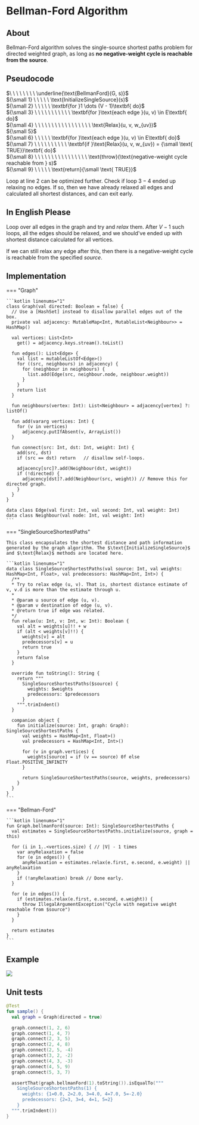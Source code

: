 # Bellman-Ford Algorithm

<style>
.md-logo img {
  content: url('/data-structures/graph/network-light.svg');
}

:root [data-md-color-scheme=slate] .md-logo img  {
  content: url('/data-structures/graph/network-dark.svg');
}
</style>

## About

Bellman-Ford algorithm solves the single-source shortest paths problem for directed weighted graph, as long as **no negative-weight cycle is reachable from the $\textbf{source}$**.

## Pseudocode

$\ \ \ \ \ \ \ \ \underline{\text{BellmanFord}(G, s)}$ <br>
${\small 1} \ \ \ \ \ \text{InitializeSingleSource}(s)$ <br>
${\small 2} \ \ \ \ \ \textbf{for }1 \dots (V - 1)\textbf{ do}$ <br>
${\small 3} \ \ \ \ \ \ \ \ \ \ \ \textbf{for }\text{each edge }(u, v) \in E\textbf{ do}$ <br>
${\small 4} \ \ \ \ \ \ \ \ \ \ \ \ \ \ \ \ \ \text{Relax}(u, v, w_{uv})$ <br>
${\small 5}$ <br>
${\small 6} \ \ \ \ \ \textbf{for }\text{each edge }(u, v) \in E\textbf{ do}$ <br>
${\small 7} \ \ \ \ \ \ \ \ \ \ \textbf{if }\text{Relax}(u, v, w_{uv}) = {\small \text{ TRUE}}\textbf{ do}$ <br>
${\small 8} \ \ \ \ \ \ \ \ \ \ \ \ \ \ \ \ \text{throw}(\text{negative-weight cycle reachable from } s)$ <br>
${\small 9} \ \ \ \ \ \text{return}{\small \text{ TRUE}}$ <br>

Loop at line $2$ can be optimized further. Check if loop $3-4$ ended up relaxing no edges. If so, then we have already relaxed all edges and calculated all shortest distances, and can exit early.

## In English Please

Loop over all edges in the graph and try and _relax_ them. After $V-1$ such loops, all the edges should be relaxed, and we should've ended up with shortest distance calculated for all vertices.

If we can still relax any edge after this, then there is a negative-weight cycle is reachable from the specified $source$.

## Implementation

=== "Graph"

    ```kotlin linenums="1"
    class Graph(val directed: Boolean = false) {
      // Use a [HashSet] instead to disallow parallel edges out of the box.
      private val adjacency: MutableMap<Int, MutableList<Neighbour>> = HashMap()

      val vertices: List<Int>
        get() = adjacency.keys.stream().toList()

      fun edges(): List<Edge> {
        val list = mutableListOf<Edge>()
        for ((src, neighbours) in adjacency) {
          for (neighbour in neighbours) {
            list.add(Edge(src, neighbour.node, neighbour.weight))
          }
        }
        return list
      }

      fun neighbours(vertex: Int): List<Neighbour> = adjacency[vertex] ?: listOf()

      fun add(vararg vertices: Int) {
        for (v in vertices)
          adjacency.putIfAbsent(v, ArrayList())
      }

      fun connect(src: Int, dst: Int, weight: Int) {
        add(src, dst)
        if (src == dst) return   // disallow self-loops.

        adjacency[src]?.add(Neighbour(dst, weight))
        if (!directed) {
          adjacency[dst]?.add(Neighbour(src, weight)) // Remove this for directed graph.
        }
      }
    }

    data class Edge(val first: Int, val second: Int, val weight: Int)
    data class Neighbour(val node: Int, val weight: Int)
    ```

=== "SingleSourceShortestPaths"

    This class encapsulates the shortest distance and path information generated by the graph algorithm. The $\text{InitializeSingleSource}$ and $\text{Relax}$ methods are located here.

    ```kotlin linenums="1"
    data class SingleSourceShortestPaths(val source: Int, val weights: HashMap<Int, Float>, val predecessors: HashMap<Int, Int>) {
      /**
      * Try to relax edge (u, v). That is, shortest distance estimate of v, v.d is more than the estimate through u.
      *
      * @param u source of edge (u, v).
      * @param v destination of edge (u, v).
      * @return true if edge was related.
      */
      fun relax(u: Int, v: Int, w: Int): Boolean {
        val alt = weights[u]!! + w
        if (alt < weights[v]!!) {
          weights[v] = alt
          predecessors[v] = u
          return true
        }
        return false
      }

      override fun toString(): String {
        return """
          SingleSourceShortestPaths($source) {
            weights: $weights
            predecessors: $predecessors
          }
        """.trimIndent()
      }

      companion object {
        fun initialize(source: Int, graph: Graph): SingleSourceShortestPaths {
          val weights = HashMap<Int, Float>()
          val predecessors = HashMap<Int, Int>()

          for (v in graph.vertices) {
            weights[source] = if (v == source) 0f else Float.POSITIVE_INFINITY
          }

          return SingleSourceShortestPaths(source, weights, predecessors)
        }
      }
    }
    ```

=== "Bellman-Ford"

    ```kotlin linenums="1"
    fun Graph.bellmanFord(source: Int): SingleSourceShortestPaths {
      val estimates = SingleSourceShortestPaths.initialize(source, graph = this)

      for (i in 1..<vertices.size) { // |V| - 1 times
        var anyRelaxation = false
        for (e in edges()) {
          anyRelaxation = estimates.relax(e.first, e.second, e.weight) || anyRelaxation
        }
        if (!anyRelaxation) break // Done early.
      }

      for (e in edges()) {
        if (estimates.relax(e.first, e.second, e.weight)) {
          throw IllegalArgumentException("Cycle with negative weight reachable from $source")
        }
      }

      return estimates
    }
    ```

## Example

![](bellman-ford-example.png)

## Unit tests

```kotlin linenums="1"
@Test
fun sample() {
  val graph = Graph(directed = true)

  graph.connect(1, 2, 6)
  graph.connect(1, 4, 7)
  graph.connect(2, 3, 5)
  graph.connect(2, 4, 8)
  graph.connect(2, 5, -4)
  graph.connect(3, 2, -2)
  graph.connect(4, 3, -3)
  graph.connect(4, 5, 9)
  graph.connect(5, 3, 7)

  assertThat(graph.bellmanFord(1).toString()).isEqualTo("""
    SingleSourceShortestPaths(1) {
      weights: {1=0.0, 2=2.0, 3=4.0, 4=7.0, 5=-2.0}
      predecessors: {2=3, 3=4, 4=1, 5=2}
    }
  """.trimIndent())
}
```
